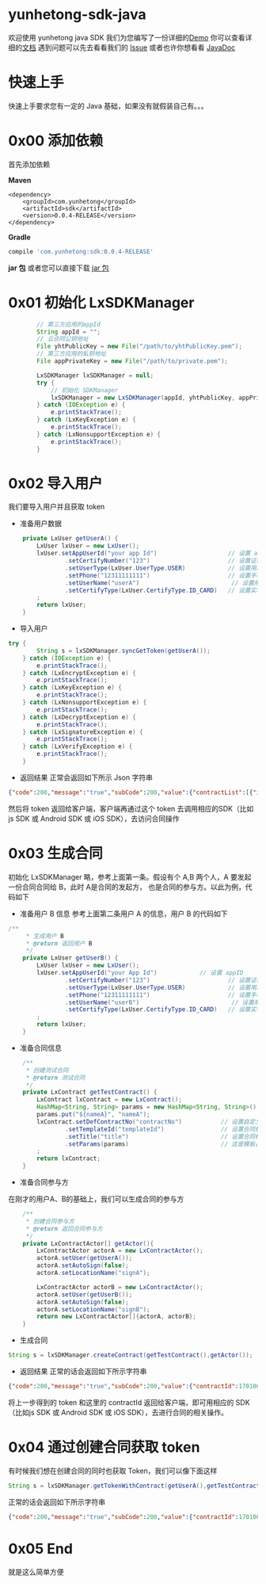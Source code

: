 # yunhetong-sdk-java
欢迎使用 yunhetong java SDK
我们为您编写了一份详细的[Demo](https://github.com/lvxunDev/yunhetong-java-sdk-demo)
你可以查看详细的[文档](https://github.com/lvxunDev/yunhetong-sdk-java/wiki)
遇到问题可以先去看看我们的 [Issue](https://github.com/lvxunDev/yunhetong-sdk-java/issues)
或者也许你想看看 [JavaDoc](https://lvxundev.github.io/yunhetong-sdk-java/javaDoc.html)

# 快速上手

快速上手要求您有一定的 Java 基础，如果没有就假装自己有。。。

# 0x00 添加依赖
首先添加依赖

**Maven**
```maven
<dependency>
    <groupId>com.yunhetong</groupId>
    <artifactId>sdk</artifactId>
    <version>0.0.4-RELEASE</version>
</dependency>
```

**Gradle**
```gradle
compile 'com.yunhetong:sdk:0.0.4-RELEASE'
```

**jar 包**
或者您可以直接下载 [jar 包](https://search.maven.org/remotecontent?filepath=com/yunhetong/sdk/0.0.4-RELEASE/sdk-0.0.4-RELEASE.jar)


# 0x01 初始化 LxSDKManager
```java
        // 第三方应用的appId
        String appId = "";
        // 云合同公钥地址
        File yhtPublicKey = new File("/path/to/yhtPublicKey.pem");
        // 第三方应用的私钥地址
        File appPrivateKey = new File("/path/to/private.pem");

        LxSDKManager lxSDKManager = null;
        try {
            // 初始化 SDKManager
            lxSDKManager = new LxSDKManager(appId, yhtPublicKey, appPrivateKey);
        } catch (IOException e) {
            e.printStackTrace();
        } catch (LxKeyException e) {
            e.printStackTrace();
        } catch (LxNonsupportException e) {
            e.printStackTrace();
        }
```


# 0x02 导入用户
我们要导入用户并且获取 token
- 准备用户数据

```java
    private LxUser getUserA() {
        LxUser lxUser = new LxUser();
        lxUser.setAppUserId("your app Id")                    // 设置 appID
                .setCertifyNumber("123")                      // 设置证件号码
                .setUserType(LxUser.UserType.USER)            // 设置用户类型
                .setPhone("12311111111")                      // 设置手机号码
                .setUserName("userA")                          // 设置用户名
                .setCertifyType(LxUser.CertifyType.ID_CARD)   // 设置实名认证类型
        ;
        return lxUser;
    }
```

- 导入用户

```java
try {
        String s = lxSDKManager.syncGetToken(getUserA());
    } catch (IOException e) {
        e.printStackTrace();
    } catch (LxEncryptException e) {
        e.printStackTrace();
    } catch (LxKeyException e) {
        e.printStackTrace();
    } catch (LxNonsupportException e) {
        e.printStackTrace();
    } catch (LxDecryptException e) {
        e.printStackTrace();
    } catch (LxSignatureException e) {
        e.printStackTrace();
    } catch (LxVerifyException e) {
        e.printStackTrace();
    }
```

- 返回结果
正常会返回如下所示 Json 字符串

```json
{"code":200,"message":"true","subCode":200,"value":{"contractList":[{"id":1701061349385004,"status":"签署中","title":"测试合同标题40"},{"id":1701031046255028,"status":"签署中","title":"测试合同标题25"}],"token":"TGT-31356-4FZDJcQR3yK4IiaWIafnxQY0QAIoAI0SP6jja0VFY65PJ1S2W4-cas01.example.org"}}
```

然后将 token 返回给客户端，客户端再通过这个 token 去调用相应的SDK（比如js SDK 或 Android SDK 或 iOS SDK），去访问合同操作

# 0x03 生成合同
初始化 LxSDKManager 略，参考上面第一条。假设有个 A,B 两个人，A 要发起一份合同合同给 B，此时 A是合同的发起方， 也是合同的参与方。以此为例，代码如下
- 准备用户 B 信息
参考上面第二条用户 A 的信息，用户 B 的代码如下

```java
/**
     * 生成用户 B
     * @return 返回用户 B
     */
    private LxUser getUserB() {
        LxUser lxUser = new LxUser();
        lxUser.setAppUserId("your App Id")            // 设置 appID
                .setCertifyNumber("123")                      // 设置证件号码
                .setUserType(LxUser.UserType.USER)            // 设置用户类型
                .setPhone("12311111111")                      // 设置手机号码
                .setUserName("userB")                          // 设置用户名
                .setCertifyType(LxUser.CertifyType.ID_CARD)   // 设置实名认证类型
        ;
        return lxUser;
    }
```

- 准备合同信息

```java
    /**
     * 创建测试合同
     * @return 测试合同
     */
    private LxContract getTestContract() {
        LxContract lxContract = new LxContract();
        HashMap<String, String> params = new HashMap<String, String>();
        params.put("${nameA}", "nameA");
        lxContract.setDefContractNo("contractNo")           // 设置自定义合同编号
                .setTemplateId("templateId")                // 设置合同模板 Id
                .setTitle("title")                          // 设置合同标题
                .setParams(params)                          // 这是模板占位符
        ;
        return lxContract;
    }
```
- 准备合同参与方

在刚才的用户A、B的基础上，我们可以生成合同的参与方

```java
    /**
     * 创建合同参与方
     * @return 返回合同参与方
     */
    private LxContractActor[] getActor(){
        LxContractActor actorA = new LxContractActor();
        actorA.setUser(getUserA());
        actorA.setAutoSign(false);
        actorA.setLocationName("signA");

        LxContractActor actorB = new LxContractActor();
        actorA.setUser(getUserB());
        actorA.setAutoSign(false);
        actorA.setLocationName("signB");
        return new LxContractActor[]{actorA, actorB};
    }
```

- 生成合同

```java
String s = lxSDKManager.createContract(getTestContract(),getActor());
```

- 返回结果
正常的话会返回如下所示字符串

```json
{"code":200,"message":"true","subCode":200,"value":{"contractId":1701061352090008}}
```
将上一步得到的 token 和这里的 contractId 返回给客户端，即可用相应的 SDK（比如js SDK 或 Android SDK 或 iOS SDK），去进行合同的相关操作。

# 0x04 通过创建合同获取 token
有时候我们想在创建合同的同时也获取 Token，我们可以像下面这样
```java
String s = lxSDKManager.getTokenWithContract(getUserA(),getTestContract(),getActor());
```

正常的话会返回如下所示字符串

```json
{"code":200,"message":"true","subCode":200,"value":{"contractId":1701061349385004,"token":"TGT-31353-vpnotTbYFJ5wXoTUDzjSD9eVqZfzx9RZIsUhqGcEL5kjRcS6V6-cas01.example.org"}}

```


# 0x05 End
就是这么简单方便